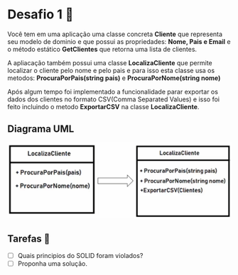 # Desafio 1 :rocket: 

Você tem em uma aplicação uma classe concreta **Cliente** que representa seu modelo de dominio
e que possui as propriedades: **Nome, Pais e Email**
e o método estático **GetClientes** que retorna uma lista de clientes.

A apliacação também possui uma classe **LocalizaCliente** que permite localizar 
o cliente pelo nome e pelo pais e para isso esta classe usa os metodos:
**ProcuraPorPais(string pais)** e **ProcuraPorNome(string nome)**

Após algum tempo foi implementado a funcionalidade parar exportar os dados dos clientes
no formato CSV(Comma Separated Values) e isso foi feito incluindo o metodo
**ExportarCSV** na classe **LocalizaCliente**.

## Diagrama UML

<img src="Diagrama LocalizaCliente.PNG">

## Tarefas :hammer:

- [ ]  Quais principios do SOLID foram violados?
- [ ]  Proponha uma solução.
